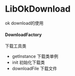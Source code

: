 # LibOkDownload
 ok download的使用

#### DownloadFactory
下载工具类

* getInstance 下载类单例
* init 初始化下载类
* downloadFile 下载文件
